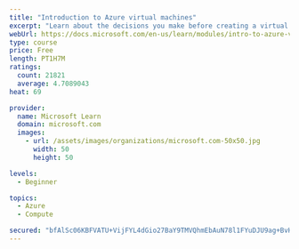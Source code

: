 ```yaml
---
title: "Introduction to Azure virtual machines"
excerpt: "Learn about the decisions you make before creating a virtual machine, the options to create and manage the VM, and the extensions and services you use to manage your VM."
webUrl: https://docs.microsoft.com/en-us/learn/modules/intro-to-azure-virtual-machines/
type: course
price: Free
length: PT1H7M
ratings:
  count: 21821
  average: 4.7089043
heat: 69

provider:
  name: Microsoft Learn
  domain: microsoft.com
  images:
    - url: /assets/images/organizations/microsoft.com-50x50.jpg
      width: 50
      height: 50

levels:
  - Beginner

topics:
  - Azure
  - Compute

secured: "bfAlSc06KBFVATU+VijFYL4dGio27BaY9TMVQhmEbAuN78l1FYuDJU9ag+BvHElqBLAJ7AGmRfzBwe1XgChv9bI5fc0VkcnVn2zFnVasKhUgZ+fJMEf9evOagguEPnA+J9NpZEEZTFTyHu3ax4MECvv+8mYvKBQ3xHMRRRD2rDp2h6RP6kYr6VmLKJtiFEq97vDeKUL7dLh6GxhtnfOKG6/Eyh/zJ/CNMSCBivG/arzMRa1rBTkzpprVMfRzDECLkc79vV6W1Q+6vQp5qq5F1H69kAm5rDjBZ51v3b7l16ch/9AZ1tSxg0GMIxdqksbFm/Y/wOl95XMMPmESuqpp9AngrrAizYTmDgrMIp2OmmhfIgYtHFBbpkFk0pa4fAyoGPWHylXQ2hDW9m41obrjUvIshlXzEsBGUSeIJxrbf0iPrmiEJRjqyHyuyz4qURIw;Yp/wmiDBRjY39TLtgFiEaw=="
---
```


